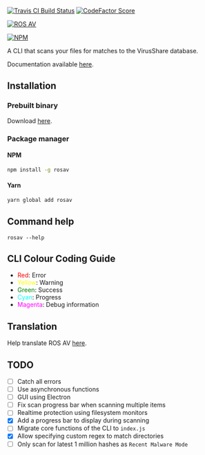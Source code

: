 [![Travis CI Build Status](https://img.shields.io/travis/com/Richienb/rosav/master.svg?style=for-the-badge)](https://travis-ci.com/Richienb/rosav)
[![CodeFactor Score](https://www.codefactor.io/repository/github/richienb/rosav/badge?style=for-the-badge)](https://www.codefactor.io/repository/github/richienb/rosav)

[![ROS AV](https://a.icons8.com/kTZddigl/FNiIO4/ros-av.svg)](#)

[![NPM](https://nodei.co/npm/rosav.png?downloads=true&downloadRank=true&stars=true)](https://nodei.co/npm/rosav)

A CLI that scans your files for matches to the VirusShare database.

Documentation available [here](https://richienb.github.io/rosav).

## Installation

### Prebuilt binary

Download [here](https://github.com/Richienb/rosav/releases/latest).

### Package manager

#### NPM

```sh
npm install -g rosav
```

#### Yarn

```sh
yarn global add rosav
```

## Command help

```
rosav --help
```

## CLI Colour Coding Guide

- <span style="color: red">Red</span>: Error
- <span style="color: yellow">Yellow</span>: Warning
- <span style="color: green">Green</span>: Success
- <span style="color: cyan">Cyan</span>: Progress
- <span style="color: magenta">Magenta</span>: Debug information

## Translation

Help translate ROS AV [here](https://translate.zanata.org/iteration/view/rosav/Main/languages).

## TODO

- [ ] Catch all errors
- [ ] Use asynchronous functions
- [ ] GUI using Electron
- [ ] Fix scan progress bar when scanning multiple items
- [ ] Realtime protection using filesystem monitors
- [x] Add a progress bar to display during scanning
- [ ] Migrate core functions of the CLI to `index.js`
- [x] Allow specifying custom regex to match directories
- [ ] Only scan for latest 1 million hashes as `Recent Malware Mode`
